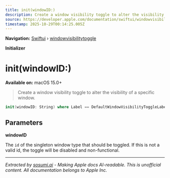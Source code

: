 ```yaml
---
title: init(windowID:)
description: Create a window visibility toggle to alter the visibility of a specific window.
source: https://developer.apple.com/documentation/swiftui/windowvisibilitytoggle/init(windowid:)
timestamp: 2025-10-29T00:14:25.005Z
---
```


**Navigation:** [Swiftui](/documentation/swiftui) › [windowvisibilitytoggle](/documentation/swiftui/windowvisibilitytoggle)

**Initializer**

# init(windowID:)

**Available on:** macOS 15.0+

> Create a window visibility toggle to alter the visibility of a specific window.

```swift
init(windowID: String) where Label == DefaultWindowVisibilityToggleLabel
```

## Parameters

**windowID**

The `id` of the singleton window type that should be toggled. If this is not a valid id, the toggle will be disabled and non-functional.

---

*Extracted by [sosumi.ai](https://sosumi.ai) - Making Apple docs AI-readable.*
*This is unofficial content. All documentation belongs to Apple Inc.*

